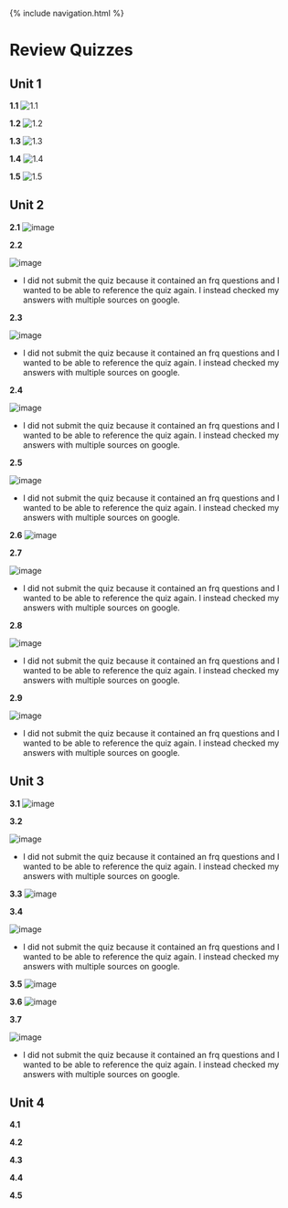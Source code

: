 {% include navigation.html %}

# Review Quizzes

## Unit 1
**1.1**
![1.1](https://user-images.githubusercontent.com/70492417/164016714-b4b7e82b-3d88-475e-9fb4-e372e0d163c0.png)

**1.2**
![1.2](https://user-images.githubusercontent.com/70492417/164016267-372a35b4-7c0c-49de-b275-f55615e54218.png)

**1.3**
![1.3](https://user-images.githubusercontent.com/70492417/164016401-5954111a-d752-454c-8700-18a614d8f06b.png)

**1.4**
![1.4](https://user-images.githubusercontent.com/70492417/164016505-db1e64ca-1173-4a0d-b878-7c804dc25489.png)

**1.5**
![1.5](https://user-images.githubusercontent.com/70492417/164016560-08d586e2-a3d6-4bb8-9e2b-760d7d816113.png)

## Unit 2
**2.1**
![image](https://user-images.githubusercontent.com/70492417/164229146-dad125ad-a86f-4979-96f3-27d209f59a91.png)

**2.2**

![image](https://user-images.githubusercontent.com/70492417/164229299-d2d9e302-36df-4623-88c5-fce4c3dfbc9e.png)
- I did not submit the quiz because it contained an frq questions and I wanted to be able to reference the quiz again. I instead checked my answers with multiple sources on google.

**2.3**

![image](https://user-images.githubusercontent.com/70492417/164230330-d1d325eb-79c2-427a-8fe2-839d83d80ed5.png)
- I did not submit the quiz because it contained an frq questions and I wanted to be able to reference the quiz again. I instead checked my answers with multiple sources on google.

**2.4**

![image](https://user-images.githubusercontent.com/70492417/164231133-eb95b742-0d06-4b1d-ae1b-17e040b94073.png)
- I did not submit the quiz because it contained an frq questions and I wanted to be able to reference the quiz again. I instead checked my answers with multiple sources on google.

**2.5**

![image](https://user-images.githubusercontent.com/70492417/164232410-6ec325bc-6a37-4111-92e9-47acea63b2bc.png)
- I did not submit the quiz because it contained an frq questions and I wanted to be able to reference the quiz again. I instead checked my answers with multiple sources on google.

**2.6**
![image](https://user-images.githubusercontent.com/70492417/164232529-2b3fd195-ad62-4270-b7cb-d5d2406d9282.png)

**2.7**

![image](https://user-images.githubusercontent.com/70492417/164232722-6593d6cf-a7f9-475b-a19f-348be5795b37.png)
- I did not submit the quiz because it contained an frq questions and I wanted to be able to reference the quiz again. I instead checked my answers with multiple sources on google.

**2.8**

![image](https://user-images.githubusercontent.com/70492417/164232632-99accc23-24ef-4ffe-8c4b-22ea05d16009.png)
- I did not submit the quiz because it contained an frq questions and I wanted to be able to reference the quiz again. I instead checked my answers with multiple sources on google.

**2.9**

![image](https://user-images.githubusercontent.com/70492417/164232860-1c307e2e-780b-415d-9245-9841f57ade45.png)
- I did not submit the quiz because it contained an frq questions and I wanted to be able to reference the quiz again. I instead checked my answers with multiple sources on google.

## Unit 3
**3.1**
![image](https://user-images.githubusercontent.com/70492417/164760724-8499197e-b2b2-48dd-98e7-0a855fa74b4a.png)

**3.2**

![image](https://user-images.githubusercontent.com/70492417/164760569-91864ac2-b980-46b8-89fc-9b1c1f7f114b.png)
- I did not submit the quiz because it contained an frq questions and I wanted to be able to reference the quiz again. I instead checked my answers with multiple sources on google.

**3.3**
![image](https://user-images.githubusercontent.com/70492417/164763414-2ad9059c-d2b2-4ae0-a7c7-3338261549b0.png)

**3.4**

![image](https://user-images.githubusercontent.com/70492417/164763307-dc7cbb70-a942-41c7-b43a-cc02fbad3e14.png)
- I did not submit the quiz because it contained an frq questions and I wanted to be able to reference the quiz again. I instead checked my answers with multiple sources on google.

**3.5**
![image](https://user-images.githubusercontent.com/70492417/164763525-57e30f3d-3dff-42e0-91fb-cceb0ef82687.png)

**3.6**
![image](https://user-images.githubusercontent.com/70492417/164764411-c70074ba-f75b-439e-bb7d-268a9f10d4e5.png)

**3.7**

![image](https://user-images.githubusercontent.com/70492417/164764316-2b2a925d-7f28-4bcf-b172-42a35306035b.png)
- I did not submit the quiz because it contained an frq questions and I wanted to be able to reference the quiz again. I instead checked my answers with multiple sources on google.

## Unit 4
**4.1**

**4.2**

**4.3**

**4.4**

**4.5**
